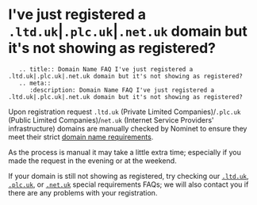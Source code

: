 # I've just registered a `.ltd.uk`|`.plc.uk`|`.net.uk` domain but it's not showing as registered?

```eval_rst
   .. title:: Domain Name FAQ I've just registered a .ltd.uk|.plc.uk|.net.uk domain but it's not showing as registered?
   .. meta::
      :description: Domain Name FAQ I've just registered a .ltd.uk|.plc.uk|.net.uk domain but it's not showing as registered?
```


Upon registration request `.ltd.uk` (Private Limited Companies)/`.plc.uk` (Public Limited Companies)/`net.uk` (Internet Service Providers' infrastructure) domains are manually checked by Nominet to ensure they meet their strict [domain name requirements](http://www.nominet.org.uk/uk-domain-names/registering-uk-domain/choosing-domain-name/rules).


As the process is manual it may take a little extra time; especially if you made the request in the evening or at the weekend.


If your domain is still not showing as registered, try checking our [`.ltd.uk`](/domains/domains/faqs/what-are-the-special-requirements-for-registering-a--ltd-uk-domain), [`.plc.uk`](/domains/domains/faqs/what-are-the-special-requirements-for-registering-a--plc-uk-domain), or [`.net.uk`](/domains/domains/faqs/what-are-the-special-requirements-for-registering-a--net-uk-domain) special requirements FAQs; we will also contact you if there are any problems with your registration.

